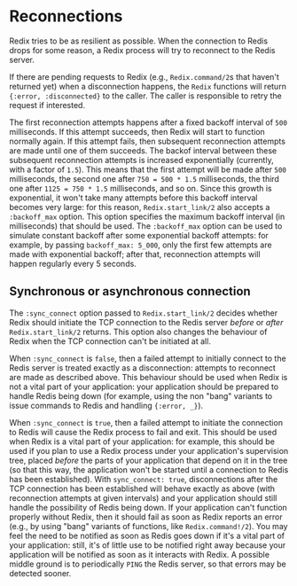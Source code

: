 # Reconnections

Redix tries to be as resilient as possible. When the connection to Redis drops
for some reason, a Redix process will try to reconnect to the Redis server.

If there are pending requests to Redix (e.g., `Redix.command/2`s that haven't
returned yet) when a disconnection happens, the `Redix` functions will return
`{:error, :disconnected}` to the caller. The caller is responsible to retry the
request if interested.

The first reconnection attempts happens after a fixed backoff interval of `500`
milliseconds. If this attempt succeeds, then Redix will start to function
normally again. If this attempt fails, then subsequent reconnection attempts are
made until one of them succeeds. The backof interval between these subsequent
reconnection attempts is increased exponentially (currently, with a factor of
`1.5`). This means that the first attempt will be made after `500` milliseconds,
the second one after `750 = 500 * 1.5` milliseconds, the third one after
`1125 = 750 * 1.5` milliseconds, and so on. Since this growth is exponential, it
won't take many attempts before this backoff interval becomes very large: for
this reason, `Redix.start_link/2` also accepts a `:backoff_max` option. This
option specifies the maximum backoff interval (in milliseconds) that should be
used. The `:backoff_max` option can be used to simulate constant backoff after
some exponential backoff attempts: for example, by passing `backoff_max: 5_000`,
only the first few attempts are made with exponential backoff; after that,
reconnection attempts will happen regularly every 5 seconds.

## Synchronous or asynchronous connection

The `:sync_connect` option passed to `Redix.start_link/2` decides whether Redix
should initiate the TCP connection to the Redis server *before* or *after*
`Redix.start_link/2` returns. This option also changes the behaviour of Redix
when the TCP connection can't be initiated at all.

When `:sync_connect` is `false`, then a failed attempt to initially connect to
the Redis server is treated exactly as a disconnection: attempts to reconnect
are made as described above. This behaviour should be used when Redix is not a
vital part of your application: your application should be prepared to handle
Redis being down (for example, using the non "bang" variants to issue commands
to Redis and handling `{:error, _}`).

When `:sync_connect` is `true`, then a failed attempt to initiate the connection
to Redis will cause the Redix process to fail and exit. This should be used when
Redix is a vital part of your application: for example, this should be used if
you plan to use a Redix process under your application's supervision tree,
placed *before* the parts of your application that depend on it in the tree (so
that this way, the application won't be started until a connection to Redis has
been established). With `sync_connect: true`, disconnections after the TCP
connection has been established will behave exactly as above (with reconnection
attempts at given intervals) and your application should still handle the
possibility of Redis being down. If your application can't function properly
without Redix, then it should fail as soon as Redix reports an error (e.g., by
using "bang" variants of functions, like `Redix.command!/2`). You may feel the
need to be notified as soon as Redis goes down if it's a vital part of your
application: still, it's of little use to be notified right away because your
application will be notified as soon as it interacts with Redix. A possible
middle ground is to periodically `PING` the Redis server, so that errors may be
detected sooner.
